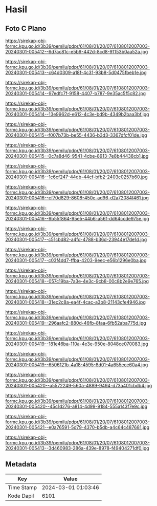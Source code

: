# Hasil

## Foto C Plano

https://sirekap-obj-formc.kpu.go.id/3b39/pemilu/pdpr/61/08/01/20/07/6108012007003-20240301-005412--6d7ac81c-e5b9-442d-8cd8-91153b0aa52a.jpg

https://sirekap-obj-formc.kpu.go.id/3b39/pemilu/pdpr/61/08/01/20/07/6108012007003-20240301-005413--c64d0309-a18f-4c31-93b8-5d0475fbeb1e.jpg

https://sirekap-obj-formc.kpu.go.id/3b39/pemilu/pdpr/61/08/01/20/07/6108012007003-20240301-005414--97edfc7f-9158-4407-b787-9e35ac5f5c82.jpg

https://sirekap-obj-formc.kpu.go.id/3b39/pemilu/pdpr/61/08/01/20/07/6108012007003-20240301-005414--13e9962d-e612-4c3e-bd9b-4349b2baa3bf.jpg

https://sirekap-obj-formc.kpu.go.id/3b39/pemilu/pdpr/61/08/01/20/07/6108012007003-20240301-005415--f007b73b-be55-4436-b3d3-3367dfcf01de.jpg

https://sirekap-obj-formc.kpu.go.id/3b39/pemilu/pdpr/61/08/01/20/07/6108012007003-20240301-005415--0c7a8d46-9541-4cbe-8913-7e8b44438cb1.jpg

https://sirekap-obj-formc.kpu.go.id/3b39/pemilu/pdpr/61/08/01/20/07/6108012007003-20240301-005416--1c6cf247-44db-44cf-bfb2-2403c0257b60.jpg

https://sirekap-obj-formc.kpu.go.id/3b39/pemilu/pdpr/61/08/01/20/07/6108012007003-20240301-005416--cf70d829-8608-450e-ad96-d2a72084f461.jpg

https://sirekap-obj-formc.kpu.go.id/3b39/pemilu/pdpr/61/08/01/20/07/6108012007003-20240301-005416--9b55f864-95e5-44b6-a56f-dd64ccde975e.jpg

https://sirekap-obj-formc.kpu.go.id/3b39/pemilu/pdpr/61/08/01/20/07/6108012007003-20240301-005417--c51cbd82-a4fd-4788-b36d-23944e17de1d.jpg

https://sirekap-obj-formc.kpu.go.id/3b39/pemilu/pdpr/61/08/01/20/07/6108012007003-20240301-005417--c03f4dd7-ffba-4203-9eec-e56b1296e0ba.jpg

https://sirekap-obj-formc.kpu.go.id/3b39/pemilu/pdpr/61/08/01/20/07/6108012007003-20240301-005418--057c19ba-7a3e-4e3c-9cb8-00c8b2e9e765.jpg

https://sirekap-obj-formc.kpu.go.id/3b39/pemilu/pdpr/61/08/01/20/07/6108012007003-20240301-005418--31ec2c8a-ea4f-4cac-a3b8-21143cfe4946.jpg

https://sirekap-obj-formc.kpu.go.id/3b39/pemilu/pdpr/61/08/01/20/07/6108012007003-20240301-005419--296aafc2-880d-46fb-8faa-6fb52aba775d.jpg

https://sirekap-obj-formc.kpu.go.id/3b39/pemilu/pdpr/61/08/01/20/07/6108012007003-20240301-005419--181e46ba-110a-4e3e-950e-8048ce070083.jpg

https://sirekap-obj-formc.kpu.go.id/3b39/pemilu/pdpr/61/08/01/20/07/6108012007003-20240301-005419--6506121b-4a18-4595-8d01-4a655ece60a4.jpg

https://sirekap-obj-formc.kpu.go.id/3b39/pemilu/pdpr/61/08/01/20/07/6108012007003-20240301-005420--a5572249-560a-4889-9494-d73a401cbdb4.jpg

https://sirekap-obj-formc.kpu.go.id/3b39/pemilu/pdpr/61/08/01/20/07/6108012007003-20240301-005420--45c1d276-a814-4d99-9184-555a143f7e9c.jpg

https://sirekap-obj-formc.kpu.go.id/3b39/pemilu/pdpr/61/08/01/20/07/6108012007003-20240301-005421--e0a76591-5d79-4370-b5db-a4c64c487681.jpg

https://sirekap-obj-formc.kpu.go.id/3b39/pemilu/pdpr/61/08/01/20/07/6108012007003-20240301-005413--3d460983-286a-439e-8978-f49404271df0.jpg


## Metadata

| Key        | Value               |
| ---------- | ------------------- |
| Time Stamp | 2024-03-01 01:03:46 |
| Kode Dapil | 6101                |



